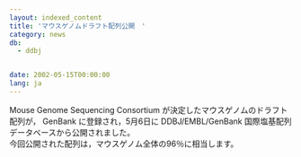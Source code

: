 ```yaml
---
layout: indexed_content
title: 'マウスゲノムドラフト配列公開　'
category: news
db:
  - ddbj


date: 2002-05-15T00:00:00
lang: ja
---
```


Mouse Genome Sequencing Consortium が決定したマウスゲノムのドラフト配列が， GenBank に登録され，5月6日に DDBJ/EMBL/GenBank 国際塩基配列データベースから公開されました。<br>今回公開された配列は，マウスゲノム全体の96％に相当します。
